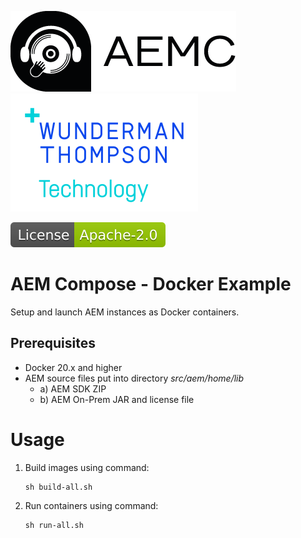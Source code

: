 ![AEM Compose Logo](https://github.com/wttech/aemc-ansible/raw/main/docs/logo-with-text.png)
[![WTT Logo](https://github.com/wttech/aemc-ansible/raw/main/docs/wtt-logo.png)](https://www.wundermanthompson.com/service/technology)

[![Apache License, Version 2.0, January 2004](https://github.com/wttech/aemc-ansible/raw/main/docs/apache-license-badge.svg)](http://www.apache.org/licenses/)

# AEM Compose - Docker Example

Setup and launch AEM instances as Docker containers.

## Prerequisites

- Docker 20.x and higher
- AEM source files put into directory *src/aem/home/lib*
  - a) AEM SDK ZIP 
  - b) AEM On-Prem JAR and license file

# Usage 

  1. Build images using command:
        
      ```shell
      sh build-all.sh 
      ```
  2. Run containers using command:
    
      ```shell
      sh run-all.sh 
      ```
